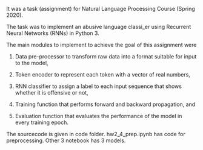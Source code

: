 It was a task (assignment) for Natural Language Processing Course (Spring 2020). 

The task was to implement an abusive language classi_er using Recurrent Neural Networks (RNNs) in Python 3.

The main modules to implement to achieve the goal of this assignment were

1) Data pre-processor to transform raw data into a format suitable for input to the model, 

2) Token encoder to represent each token with a vector of real numbers, 

3) RNN classifier to assign a label to each input sequence that shows whether it is offensive or not, 

4) Training function that performs forward and backward propagation, and 

5) Evaluation function that evaluates the performance of the model in every training epoch.


The sourcecode is given in code folder. hw2_4_prep.ipynb has code for preprocessing. Other 3 notebook has 3 models.
